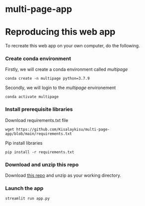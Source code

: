 # multi-page-app


# Reproducing this web app
To recreate this web app on your own computer, do the following.

### Create conda environment
Firstly, we will create a conda environment called *multipage*
```
conda create -n multipage python=3.7.9
```
Secondly, we will login to the *multipage* environement
```
conda activate multipage
```
### Install prerequisite libraries

Download requirements.txt file

```
wget https://github.com/Kisalaykisu/multi-page-app/blob/main/requirements.txt

```

Pip install libraries
```
pip install -r requirements.txt
```

### Download and unzip this repo

Download [this repo](https://github.com/Kisalaykisu/multi-page-app.git) and unzip as your working directory.

###  Launch the app

```
streamlit run app.py
```
